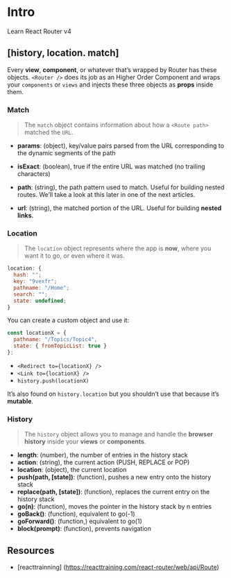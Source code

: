 # Intro

Learn React Router v4

## [history, location. match]

Every **view**, **component**, or whatever that’s wrapped by Router has these objects. `<Router />` does its job as an Higher Order Component and wraps your `components` or `views` and injects these three objects as **props** inside them.

### Match

> The `match` object contains information about how a `<Route path>` matched the `URL`.

- **params**: (object), key/value pairs parsed from the URL corresponding to the dynamic segments of the path

- **isExact**: (boolean), true if the entire URL was matched (no trailing characters)

- **path**: (string), the path pattern used to match. Useful for building nested routes. We’ll take a look at this later in one of the next articles.

- **url**: (string), the matched portion of the URL. Useful for building **nested links**.

### Location

> The `location` object represents where the app is **now**, where you want it to go, or even where it was.
```js
location: {
  hash: "";
  key: "9vexfr";
  pathname: "/Home";
  search: "";
  state: undefined;
}
```

You can create a custom object and use it:
```js
const locationX = {
  pathname: "/Topics/Topic4",
  state: { fromTopicList: true }
};
```
- `<Redirect to={locationX} />`
- `<Link to={locationX} />`
- `history.push(locationX)`

It’s also found on `history.location` but you shouldn’t use that because it’s **mutable**.


### History

> The `history` object allows you to manage and handle the **browser history** inside your **views** or **components**.

- **length**: (number), the number of entries in the history stack
- **action**: (string), the current action (PUSH, REPLACE or POP)
- **location**: (object), the current location
- **push(path, [state])**: (function), pushes a new entry onto the history stack
- **replace(path, [state])**: (function), replaces the current entry on the history stack
- **go(n)**: (function), moves the pointer in the history stack by n entries
- **goBack()**: (function), equivalent to go(-1)
- **goForward()**: (function,) equivalent to go(1)
- **block(prompt)**: (function), prevents navigation



## Resources
- [reacttrainning] (https://reacttraining.com/react-router/web/api/Route)